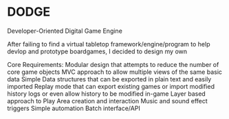 DODGE
=====

Developer-Oriented Digital Game Engine

After failing to find a virtual tabletop framework/engine/program to help devlop and prototype boardgames, I decided to design my own

Core Requirements:
Modular design that attempts to reduce the number of core game objects
MVC approach to allow multiple views of the same basic data
Simple Data structures that can be exported in plain text and easily imported
Replay mode that can export existing games or import modified history logs or even allow history to be modified in-game
Layer based approach to Play Area creation and interaction
Music and sound effect triggers
Simple automation
Batch interface/API
